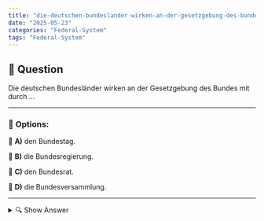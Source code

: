 ```yaml
---
title: "die-deutschen-bundeslander-wirken-an-der-gesetzgebung-des-bundes-mit-durch-…"
date: "2025-05-23"
categories: "Federal-System"
tags: "Federal-System"
---
```


## 📌 **Question**

Die deutschen Bundesländer wirken an der Gesetzgebung des Bundes mit durch …



---

### 📝 **Options:**

🔘 **A)** den Bundestag.

🔘 **B)** die Bundesregierung.

🔘 **C)** den Bundesrat.

🔘 **D)** die Bundesversammlung.

---

<details>
  <summary>🔍 Show Answer</summary>

  <p>
💡  <b>Correct Answer:</b>  c
  </p>
  <p>
    📖<b>Explanation:</b>
    Die Frage bezieht sich auf das föderale System in Deutschland, bei dem die Bundesländer Einfluss auf die Gesetzgebung des Bundes haben. Ein zentrales Element dabei ist der Bundesrat, der aus Vertretern der Landesregierungen besteht und Gesetze, die vom Bundestag beschlossen werden, mitbestimmen kann. Im Gegensatz dazu hat die Bundesregierung die Exekutivgewalt, während die Bundesversammlung hauptsächlich für die Wahl des Bundespräsidenten zuständig ist. Diese Struktur ermöglicht eine Balance zwischen den Interessen des Bundes und der Länder.
  </p>
</details>
